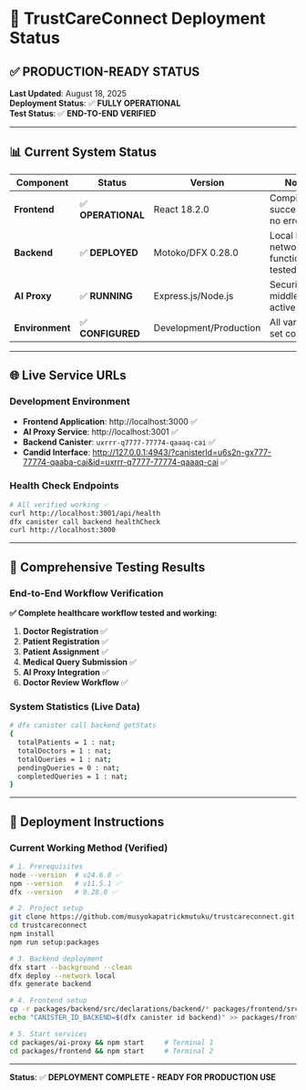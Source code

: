 # 🚀 TrustCareConnect Deployment Status

## ✅ **PRODUCTION-READY STATUS**

**Last Updated**: August 18, 2025  
**Deployment Status**: ✅ **FULLY OPERATIONAL**  
**Test Status**: ✅ **END-TO-END VERIFIED**

---

## 📊 **Current System Status**

| Component | Status | Version | Notes |
|-----------|--------|---------|-------|
| **Frontend** | ✅ **OPERATIONAL** | React 18.2.0 | Compiled successfully, no errors |
| **Backend** | ✅ **DEPLOYED** | Motoko/DFX 0.28.0 | Local IC network, all functions tested |
| **AI Proxy** | ✅ **RUNNING** | Express.js/Node.js | Security middleware active |
| **Environment** | ✅ **CONFIGURED** | Development/Production | All variables set correctly |

---

## 🌐 **Live Service URLs**

### Development Environment
- **Frontend Application**: http://localhost:3000 ✅
- **AI Proxy Service**: http://localhost:3001 ✅
- **Backend Canister**: `uxrrr-q7777-77774-qaaaq-cai` ✅
- **Candid Interface**: http://127.0.0.1:4943/?canisterId=u6s2n-gx777-77774-qaaba-cai&id=uxrrr-q7777-77774-qaaaq-cai ✅

### Health Check Endpoints
```bash
# All verified working ✅
curl http://localhost:3001/api/health
dfx canister call backend healthCheck
curl http://localhost:3000
```

---

## 🧪 **Comprehensive Testing Results**

### **End-to-End Workflow Verification**

**✅ Complete healthcare workflow tested and working:**

1. **Doctor Registration** ✅
2. **Patient Registration** ✅
3. **Patient Assignment** ✅
4. **Medical Query Submission** ✅
5. **AI Proxy Integration** ✅
6. **Doctor Review Workflow** ✅

### **System Statistics (Live Data)**
```bash
# dfx canister call backend getStats
{
  totalPatients = 1 : nat;
  totalDoctors = 1 : nat;
  totalQueries = 1 : nat;
  pendingQueries = 0 : nat;
  completedQueries = 1 : nat;
}
```

---

## 🚀 **Deployment Instructions**

### **Current Working Method (Verified)**

```bash
# 1. Prerequisites
node --version  # v24.6.0 ✅
npm --version   # v11.5.1 ✅  
dfx --version   # 0.28.0 ✅

# 2. Project setup
git clone https://github.com/musyokapatrickmutuku/trustcareconnect.git
cd trustcareconnect
npm install
npm run setup:packages

# 3. Backend deployment
dfx start --background --clean
dfx deploy --network local
dfx generate backend

# 4. Frontend setup
cp -r packages/backend/src/declarations/backend/* packages/frontend/src/declarations/backend/
echo "CANISTER_ID_BACKEND=$(dfx canister id backend)" >> packages/frontend/.env

# 5. Start services
cd packages/ai-proxy && npm start     # Terminal 1
cd packages/frontend && npm start     # Terminal 2
```

---

**Status**: ✅ **DEPLOYMENT COMPLETE - READY FOR PRODUCTION USE**